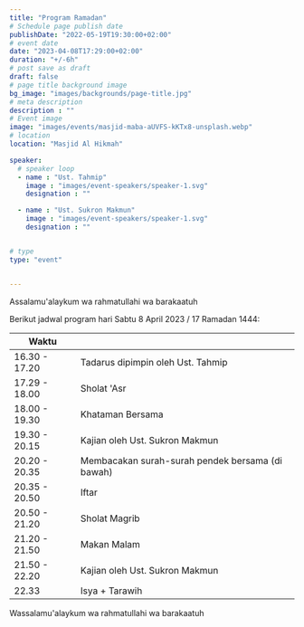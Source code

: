 ```yaml
---
title: "Program Ramadan"
# Schedule page publish date
publishDate: "2022-05-19T19:30:00+02:00"
# event date
date: "2023-04-08T17:29:00+02:00"
duration: "+/-6h"
# post save as draft
draft: false
# page title background image
bg_image: "images/backgrounds/page-title.jpg"
# meta description
description : ""
# Event image
image: "images/events/masjid-maba-aUVFS-kKTx8-unsplash.webp"
# location
location: "Masjid Al Hikmah"

speaker:
  # speaker loop
  - name : "Ust. Tahmip"
    image : "images/event-speakers/speaker-1.svg"
    designation : ""

  - name : "Ust. Sukron Makmun"
    image : "images/event-speakers/speaker-1.svg"
    designation : ""


# type
type: "event"


---
```


Assalamu'alaykum wa rahmatullahi wa barakaatuh

Berikut jadwal program hari Sabtu 8 April 2023 / 17 Ramadan 1444: 


| Waktu  |  |
|--------|-------|
| 16.30 - 17.20 | Tadarus dipimpin oleh Ust. Tahmip |
| 17.29 - 18.00        | Sholat 'Asr |
| 18.00 - 19.30 | Khataman Bersama | 
| 19.30 - 20.15 | Kajian oleh Ust. Sukron Makmun | 
| 20.20 - 20.35 | Membacakan surah-surah pendek bersama (di bawah) |
| 20.35 - 20.50 | Iftar  |
| 20.50 - 21.20 | Sholat Magrib |
| 21.20 - 21.50 | Makan Malam |
| 21.50 - 22.20 | Kajian oleh Ust. Sukron Makmun |
| 22.33         | Isya + Tarawih |

Wassalamu'alaykum wa rahmatullahi wa barakaatuh
